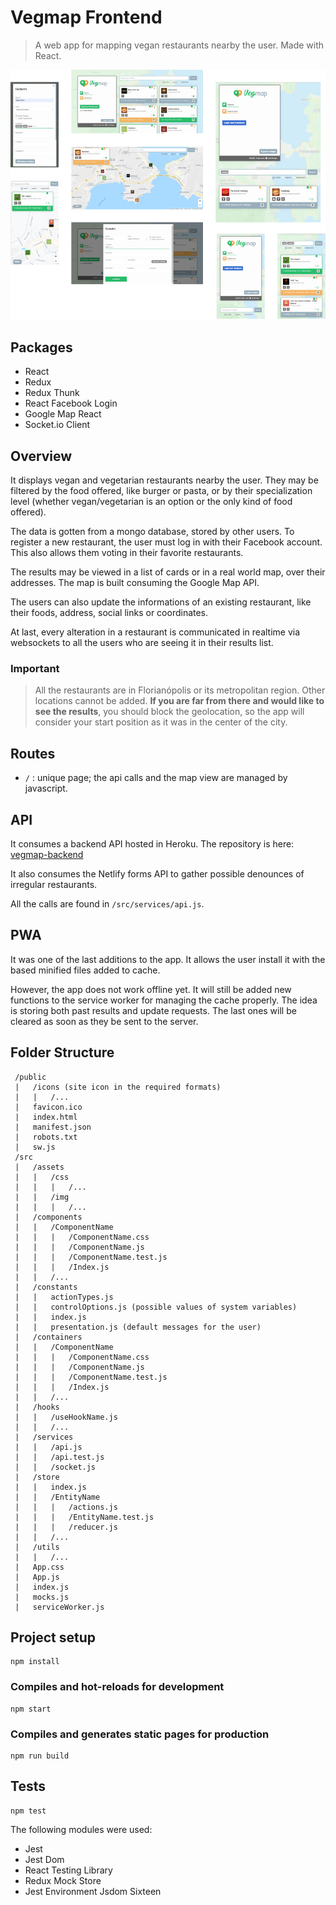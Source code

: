 
# Vegmap Frontend

> A web app for mapping vegan restaurants nearby the user. Made with React.

![Images of how the pages look like on desktop and mobile](/src/assets/img/git-presentation.png)


## Packages

* React
* Redux
* Redux Thunk
* React Facebook Login
* Google Map React
* Socket.io Client


## Overview

It displays vegan and vegetarian restaurants nearby the user. They may be filtered by the food offered, like burger or pasta, or by their specialization level (whether vegan/vegetarian is an option or the only kind of food offered).

The data is gotten from a mongo database, stored by other users. To register a new restaurant, the user must log in with their Facebook account. This also allows them voting in their favorite restaurants.

The results may be viewed in a list of cards or in a real world map, over their addresses. The map is built consuming the Google Map API.

The users can also update the informations of an existing restaurant, like their foods, address, social links or coordinates.

At last, every alteration in a restaurant is communicated in realtime via websockets to all the users who are seeing it in their results list.

### Important

> All the restaurants are in Florianópolis or its metropolitan region. Other locations cannot be added. **If you are far from there and would like to see the results**, you should block the geolocation, so the app will consider your start position as it was in the center of the city. 


## Routes

* `/` : unique page; the api calls and the map view are managed by javascript.


## API

It consumes a backend API hosted in Heroku. The repository is here: [vegmap-backend](https://github.com/kgjoner/vegmap-backend)

It also consumes the Netlify forms API to gather possible denounces of irregular restaurants.

All the calls are found in `/src/services/api.js`.


## PWA

It was one of the last additions to the app. It allows the user install it with the based minified files added to cache. 

However, the app does not work offline yet. It will still be added new functions to the service worker for managing the cache properly. The idea is storing both past results and update requests. The last ones will be cleared as soon as they be sent to the server.


## Folder Structure

```
 /public
 |   /icons (site icon in the required formats)
 |   |   /...
 |   favicon.ico
 |   index.html
 |   manifest.json
 |   robots.txt
 |   sw.js
 /src
 |   /assets
 |   |   /css
 |   |   |   /...
 |   |   /img
 |   |   |   /...
 |   /components
 |   |   /ComponentName
 |   |   |   /ComponentName.css
 |   |   |   /ComponentName.js
 |   |   |   /ComponentName.test.js
 |   |   |   /Index.js
 |   |   /...
 |   /constants
 |   |   actionTypes.js
 |   |   controlOptions.js (possible values of system variables)
 |   |   index.js
 |   |   presentation.js (default messages for the user)
 |   /containers
 |   |   /ComponentName
 |   |   |   /ComponentName.css
 |   |   |   /ComponentName.js
 |   |   |   /ComponentName.test.js
 |   |   |   /Index.js
 |   |   /...
 |   /hooks
 |   |   /useHookName.js
 |   |   /...
 |   /services
 |   |   /api.js
 |   |   /api.test.js
 |   |   /socket.js
 |   /store
 |   |   index.js
 |   |   /EntityName
 |   |   |   /actions.js
 |   |   |   /EntityName.test.js
 |   |   |   /reducer.js
 |   |   /...
 |   /utils
 |   |   /...
 |   App.css
 |   App.js
 |   index.js
 |   mocks.js
 |   serviceWorker.js
```


## Project setup
```
npm install
```

### Compiles and hot-reloads for development
```
npm start
```

### Compiles and generates static pages for production
```
npm run build
```


## Tests
```
npm test
```

The following modules were used:

* Jest
* Jest Dom
* React Testing Library
* Redux Mock Store
* Jest Environment Jsdom Sixteen
